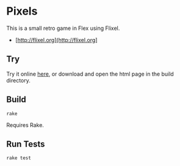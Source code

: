 Pixels
======

This is a small retro game in Flex using Flixel.

* [http://flixel.org](http://flixel.org]

Try
---

Try it online [here](http://sroccaserra.github.com/pixels.html), or download and open the html page in the build directory.

Build
-----

    rake

Requires Rake.

Run Tests
---------

    rake test
